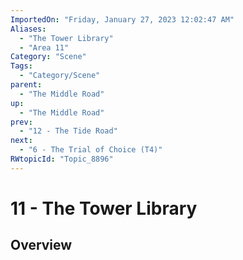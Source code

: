 ```yaml
---
ImportedOn: "Friday, January 27, 2023 12:02:47 AM"
Aliases:
  - "The Tower Library"
  - "Area 11"
Category: "Scene"
Tags:
  - "Category/Scene"
parent:
  - "The Middle Road"
up:
  - "The Middle Road"
prev:
  - "12 - The Tide Road"
next:
  - "6 - The Trial of Choice (T4)"
RWtopicId: "Topic_8896"
---
```

# 11 - The Tower Library
## Overview
